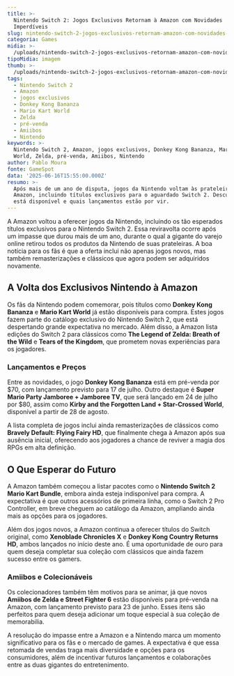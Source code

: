 ```yaml
---
title: >-
  Nintendo Switch 2: Jogos Exclusivos Retornam à Amazon com Novidades
  Imperdíveis
slug: nintendo-switch-2-jogos-exclusivos-retornam-amazon-com-novidades-imperdveis
categoria: Games
midia: >-
  /uploads/nintendo-switch-2-jogos-exclusivos-retornam-amazon-com-novidades-imperdveis-thumb.jpg
tipoMidia: imagem
thumb: >-
  /uploads/nintendo-switch-2-jogos-exclusivos-retornam-amazon-com-novidades-imperdveis-thumb.jpg
tags:
  - Nintendo Switch 2
  - Amazon
  - jogos exclusivos
  - Donkey Kong Bananza
  - Mario Kart World
  - Zelda
  - pré-venda
  - Amiibos
  - Nintendo
keywords: >-
  Nintendo Switch 2, Amazon, jogos exclusivos, Donkey Kong Bananza, Mario Kart
  World, Zelda, pré-venda, Amiibos, Nintendo
author: Pablo Moura
fonte: GameSpot
data: '2025-06-16T15:55:00.000Z'
resumo: >-
  Após mais de um ano de disputa, jogos da Nintendo voltam às prateleiras da
  Amazon, incluindo títulos exclusivos para o aguardado Switch 2. Descubra o que
  está disponível e quais lançamentos estão por vir.
---
```


A Amazon voltou a oferecer jogos da Nintendo, incluindo os tão esperados títulos exclusivos para o Nintendo Switch 2. Essa reviravolta ocorre após um impasse que durou mais de um ano, durante o qual a gigante do varejo online retirou todos os produtos da Nintendo de suas prateleiras. A boa notícia para os fãs é que a oferta inclui não apenas jogos novos, mas também remasterizações e clássicos que agora podem ser adquiridos novamente.

## A Volta dos Exclusivos Nintendo à Amazon

Os fãs da Nintendo podem comemorar, pois títulos como **Donkey Kong Bananza** e **Mario Kart World** já estão disponíveis para compra. Estes jogos fazem parte do catálogo exclusivo do Nintendo Switch 2, que está despertando grande expectativa no mercado. Além disso, a Amazon lista edições do Switch 2 para clássicos como **The Legend of Zelda: Breath of the Wild** e **Tears of the Kingdom**, que prometem novas experiências para os jogadores.

### Lançamentos e Preços

Entre as novidades, o jogo **Donkey Kong Bananza** está em pré-venda por $70, com lançamento previsto para 17 de julho. Outro destaque é **Super Mario Party Jamboree + Jamboree TV**, que será lançado em 24 de julho por $80, assim como **Kirby and the Forgotten Land + Star-Crossed World**, disponível a partir de 28 de agosto.

A lista completa de jogos inclui ainda remasterizações de clássicos como **Bravely Default: Flying Fairy HD**, que finalmente chega à Amazon após sua ausência inicial, oferecendo aos jogadores a chance de reviver a magia dos RPGs em alta definição.

## O Que Esperar do Futuro

A Amazon também começou a listar pacotes como o **Nintendo Switch 2 Mario Kart Bundle**, embora ainda esteja indisponível para compra. A expectativa é que outros acessórios de primeira linha, como o Switch 2 Pro Controller, em breve cheguem ao catálogo da Amazon, ampliando ainda mais as opções para os jogadores.

Além dos jogos novos, a Amazon continua a oferecer títulos do Switch original, como **Xenoblade Chronicles X** e **Donkey Kong Country Returns HD**, ambos lançados no início deste ano. É uma oportunidade de ouro para quem deseja completar sua coleção com clássicos que ainda fazem sucesso entre os gamers.

### Amiibos e Colecionáveis

Os colecionadores também têm motivos para se animar, já que novos **Amiibos de Zelda e Street Fighter 6** estão disponíveis para pré-venda na Amazon, com lançamento previsto para 23 de junho. Esses itens são perfeitos para quem deseja adicionar um toque especial à sua coleção de memorabilia.

A resolução do impasse entre a Amazon e a Nintendo marca um momento significativo para os fãs e o mercado de games. A expectativa é que essa retomada de vendas traga mais diversidade e opções para os consumidores, além de incentivar futuros lançamentos e colaborações entre as duas gigantes do entretenimento.

